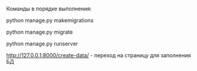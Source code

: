 Команды в порядке выполнения:



  python manage.py makemigrations

  python manage.py migrate

  python manage.py runserver

  
  http://127.0.0.1:8000/create-data/ - переход на страницу для заполнения БД
